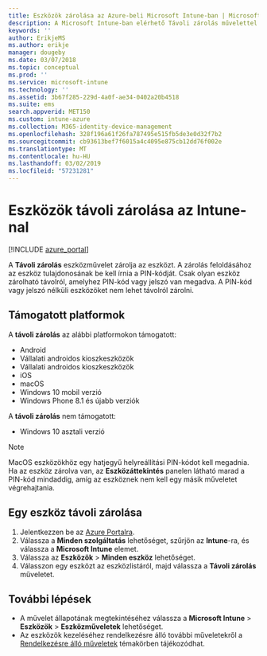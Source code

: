```yaml
---
title: Eszközök zárolása az Azure-beli Microsoft Intune-ban | Microsoft Docs
description: A Microsoft Intune-ban elérhető Távoli zárolás művelettel zárolhatja a PIN-kóddal vagy jelszóval védett eszközöket.
keywords: ''
author: ErikjeMS
ms.author: erikje
manager: dougeby
ms.date: 03/07/2018
ms.topic: conceptual
ms.prod: ''
ms.service: microsoft-intune
ms.technology: ''
ms.assetid: 3b67f285-229d-4a0f-ae34-0402a20b4518
ms.suite: ems
search.appverid: MET150
ms.custom: intune-azure
ms.collection: M365-identity-device-management
ms.openlocfilehash: 328f196a61f26fa787495e515fb5de3e0d32f7b2
ms.sourcegitcommit: cb93613bef7f6015a4c4095e875cb12dd76f002e
ms.translationtype: MT
ms.contentlocale: hu-HU
ms.lasthandoff: 03/02/2019
ms.locfileid: "57231281"
---
```

# <a name="remotely-lock-devices-with-intune"></a>Eszközök távoli zárolása az Intune-nal

[!INCLUDE [azure_portal](./includes/azure_portal.md)]

A **Távoli zárolás** eszközművelet zárolja az eszközt. A zárolás feloldásához az eszköz tulajdonosának be kell írnia a PIN-kódját. Csak olyan eszköz zárolható távolról, amelyhez PIN-kód vagy jelszó van megadva. A PIN-kód vagy jelszó nélküli eszközöket nem lehet távolról zárolni.

## <a name="supported-platforms"></a>Támogatott platformok

A **távoli zárolás** az alábbi platformokon támogatott:

- Android
- Vállalati androidos kioszkeszközök
- Vállalati androidos kioszkeszközök
- iOS
- macOS
- Windows 10 mobil verzió
- Windows Phone 8.1 és újabb verziók

A **távoli zárolás** nem támogatott:
- Windows 10 asztali verzió

> [!NOTE]
> MacOS eszközökhöz egy hatjegyű helyreállítási PIN-kódot kell megadnia. Ha az eszköz zárolva van, az **Eszközáttekintés** panelen látható marad a PIN-kód mindaddig, amíg az eszköznek nem kell egy másik műveletet végrehajtania.

## <a name="remote-lock-a-device"></a>Egy eszköz távoli zárolása

1. Jelentkezzen be az [Azure Portalra](https://portal.azure.com).
2. Válassza a **Minden szolgáltatás** lehetőséget, szűrjön az **Intune**-ra, és válassza a **Microsoft Intune** elemet.
3. Válassza az **Eszközök** > **Minden eszköz** lehetőséget.
4. Válasszon egy eszközt az eszközlistáról, majd válassza a **Távoli zárolás** műveletet.

## <a name="next-steps"></a>További lépések

- A művelet állapotának megtekintéséhez válassza a **Microsoft Intune** > **Eszközök** > **Eszközműveletek** lehetőséget. 
- Az eszközök kezeléséhez rendelkezésre álló további műveletekről a [Rendelkezésre álló műveletek](device-management.md) témakörben tájékozódhat.
